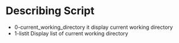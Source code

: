 # Describing Script
- 0-current_working_directory it display current working directory
- 1-listit Display list of current working directory
